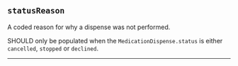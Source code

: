 ## `statusReason`

A coded reason for why a dispense was not performed.

SHOULD only be populated when the `MedicationDispense.status` is either `cancelled`, `stopped` or `declined`.

---